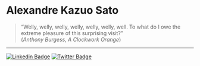 # Alexandre Kazuo Sato

>    “Welly, welly, welly, welly, welly, welly, well. To what do I owe the extreme pleasure of this surprising visit?”\
>   (_Anthony Burgess, A Clockwork Orange_)

---

[![Linkedin Badge](https://img.shields.io/badge/-LinkedIn-blue?style=flat&logo=LinkedIn&logoColor=white)](https://www.linkedin.com/in/alexandresato)
[![Twitter Badge](https://img.shields.io/badge/-X-black?style=flat&logo=X&logoColor=white)](https://twitter.com/aksatobr)

